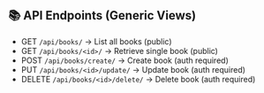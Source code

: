 ## 📚 API Endpoints (Generic Views)
- GET `/api/books/` → List all books (public)
- GET `/api/books/<id>/` → Retrieve single book (public)
- POST `/api/books/create/` → Create book (auth required)
- PUT `/api/books/<id>/update/` → Update book (auth required)
- DELETE `/api/books/<id>/delete/` → Delete book (auth required)
